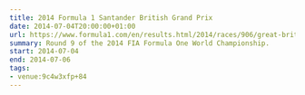 ```yaml
---
title: 2014 Formula 1 Santander British Grand Prix
date: 2014-07-04T20:00:00+01:00
url: https://www.formula1.com/en/results.html/2014/races/906/great-britain.html
summary: Round 9 of the 2014 FIA Formula One World Championship.
start: 2014-07-04
end: 2014-07-06
tags:
- venue:9c4w3xfp+84
---
```

